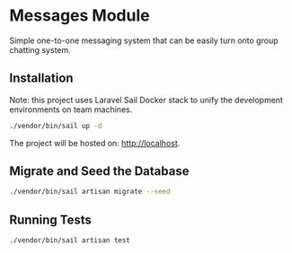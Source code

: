 # Messages Module
Simple one-to-one messaging system that can be easily turn onto group chatting system.

## Installation
Note: this project uses Laravel Sail Docker stack to unify the development environments on team machines.
```bash
./vendor/bin/sail up -d
```
The project will be hosted on: [http://localhost](http://localhost).

## Migrate and Seed the Database
```bash
./vendor/bin/sail artisan migrate --seed
```

## Running Tests
```bash
./vendor/bin/sail artisan test
```
